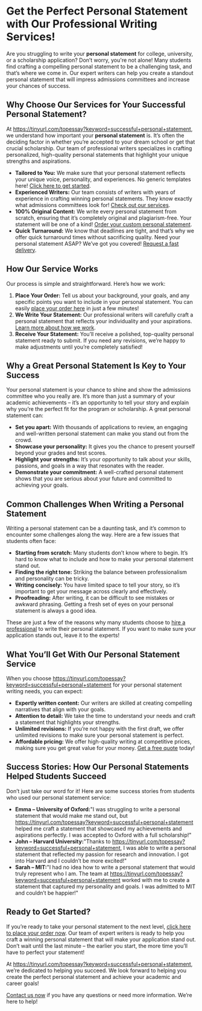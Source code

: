# Get the Perfect Personal Statement with Our Professional Writing Services!

Are you struggling to write your **personal statement** for college, university, or a scholarship application? Don’t worry, you're not alone! Many students find crafting a compelling personal statement to be a challenging task, and that’s where we come in. Our expert writers can help you create a standout personal statement that will impress admissions committees and increase your chances of success.

## Why Choose Our Services for Your Successful Personal Statement?

At https://tinyurl.com/topessay?keyword=successful+personal+statement, we understand how important your **personal statement** is. It’s often the deciding factor in whether you’re accepted to your dream school or get that crucial scholarship. Our team of professional writers specializes in crafting personalized, high-quality personal statements that highlight your unique strengths and aspirations.

- **Tailored to You:** We make sure that your personal statement reflects your unique voice, personality, and experiences. No generic templates here! [Click here to get started](https://tinyurl.com/topessay?keyword=successful+personal+statement).
- **Experienced Writers:** Our team consists of writers with years of experience in crafting winning personal statements. They know exactly what admissions committees look for! [Check out our services](https://tinyurl.com/topessay?keyword=successful+personal+statement).
- **100% Original Content:** We write every personal statement from scratch, ensuring that it’s completely original and plagiarism-free. Your statement will be one of a kind! [Order your custom personal statement](https://tinyurl.com/topessay?keyword=successful+personal+statement).
- **Quick Turnaround:** We know that deadlines are tight, and that’s why we offer quick turnaround times without sacrificing quality. Need your personal statement ASAP? We’ve got you covered! [Request a fast delivery](https://tinyurl.com/topessay?keyword=successful+personal+statement).

## How Our Service Works

Our process is simple and straightforward. Here’s how we work:

1. **Place Your Order:** Tell us about your background, your goals, and any specific points you want to include in your personal statement. You can easily [place your order here](https://tinyurl.com/topessay?keyword=successful+personal+statement) in just a few minutes!
2. **We Write Your Statement:** Our professional writers will carefully craft a personal statement that reflects your individuality and your aspirations. [Learn more about how we work](https://tinyurl.com/topessay?keyword=successful+personal+statement).
3. **Receive Your Statement:** You’ll receive a polished, top-quality personal statement ready to submit. If you need any revisions, we’re happy to make adjustments until you’re completely satisfied!

## Why a Great Personal Statement Is Key to Your Success

Your personal statement is your chance to shine and show the admissions committee who you really are. It’s more than just a summary of your academic achievements – it’s an opportunity to tell your story and explain why you’re the perfect fit for the program or scholarship. A great personal statement can:

- **Set you apart:** With thousands of applications to review, an engaging and well-written personal statement can make you stand out from the crowd.
- **Showcase your personality:** It gives you the chance to present yourself beyond your grades and test scores.
- **Highlight your strengths:** It’s your opportunity to talk about your skills, passions, and goals in a way that resonates with the reader.
- **Demonstrate your commitment:** A well-crafted personal statement shows that you are serious about your future and committed to achieving your goals.

## Common Challenges When Writing a Personal Statement

Writing a personal statement can be a daunting task, and it’s common to encounter some challenges along the way. Here are a few issues that students often face:

- **Starting from scratch:** Many students don’t know where to begin. It’s hard to know what to include and how to make your personal statement stand out.
- **Finding the right tone:** Striking the balance between professionalism and personality can be tricky.
- **Writing concisely:** You have limited space to tell your story, so it’s important to get your message across clearly and effectively.
- **Proofreading:** After writing, it can be difficult to see mistakes or awkward phrasing. Getting a fresh set of eyes on your personal statement is always a good idea.

These are just a few of the reasons why many students choose to [hire a professional](https://tinyurl.com/topessay?keyword=successful+personal+statement) to write their personal statement. If you want to make sure your application stands out, leave it to the experts!

## What You’ll Get With Our Personal Statement Service

When you choose https://tinyurl.com/topessay?keyword=successful+personal+statement for your personal statement writing needs, you can expect:

- **Expertly written content:** Our writers are skilled at creating compelling narratives that align with your goals.
- **Attention to detail:** We take the time to understand your needs and craft a statement that highlights your strengths.
- **Unlimited revisions:** If you’re not happy with the first draft, we offer unlimited revisions to make sure your personal statement is perfect.
- **Affordable pricing:** We offer high-quality writing at competitive prices, making sure you get great value for your money. [Get a free quote](https://tinyurl.com/topessay?keyword=successful+personal+statement) today!

## Success Stories: How Our Personal Statements Helped Students Succeed

Don’t just take our word for it! Here are some success stories from students who used our personal statement service:

- **Emma – University of Oxford:**"I was struggling to write a personal statement that would make me stand out, but https://tinyurl.com/topessay?keyword=successful+personal+statement helped me craft a statement that showcased my achievements and aspirations perfectly. I was accepted to Oxford with a full scholarship!"
- **John – Harvard University:**"Thanks to https://tinyurl.com/topessay?keyword=successful+personal+statement, I was able to write a personal statement that reflected my passion for research and innovation. I got into Harvard and I couldn’t be more excited!"
- **Sarah – MIT:**"I had no idea how to write a personal statement that would truly represent who I am. The team at https://tinyurl.com/topessay?keyword=successful+personal+statement worked with me to create a statement that captured my personality and goals. I was admitted to MIT and couldn’t be happier!"

## Ready to Get Started?

If you’re ready to take your personal statement to the next level, [click here to place your order now](https://tinyurl.com/topessay?keyword=successful+personal+statement). Our team of expert writers is ready to help you craft a winning personal statement that will make your application stand out. Don’t wait until the last minute – the earlier you start, the more time you’ll have to perfect your statement!

At https://tinyurl.com/topessay?keyword=successful+personal+statement, we’re dedicated to helping you succeed. We look forward to helping you create the perfect personal statement and achieve your academic and career goals!

[Contact us now](https://tinyurl.com/topessay?keyword=successful+personal+statement) if you have any questions or need more information. We’re here to help!
